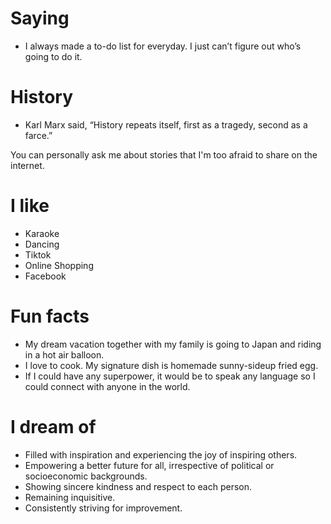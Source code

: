 # Saying

- I always made a to-do list for everyday. I just can’t figure out who’s going to do it.

# History

- Karl Marx said, “History repeats itself, first as a tragedy, second as a farce.”

You can personally ask me about stories that I'm too afraid to share on the internet.

# I like

- Karaoke
- Dancing
- Tiktok
- Online Shopping
- Facebook

# Fun facts

- My dream vacation together with my family is going to Japan and riding in a hot air balloon.
- I love to cook. My signature dish is homemade sunny-sideup fried egg.
- If I could have any superpower, it would be to speak any language so I could connect with anyone in the world.

# I dream of

- Filled with inspiration and experiencing the joy of inspiring others.
- Empowering a better future for all, irrespective of political or socioeconomic backgrounds.
- Showing sincere kindness and respect to each person.
- Remaining inquisitive.
- Consistently striving for improvement.